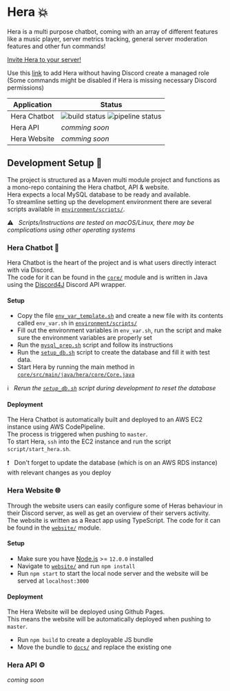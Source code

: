 # Hera :boom:

Hera is a multi purpose chatbot, coming with an array of different features like a music player, server metrics tracking, general server moderation features and other fun commands!

[Invite Hera to your server!](https://discord.com/api/oauth2/authorize?client_id=403816989191176192&permissions=271809600&scope=bot)  

Use this [link](https://discord.com/api/oauth2/authorize?client_id=403816989191176192&permissions=0&scope=bot) to add Hera without having Discord create a managed role (Some commands might be disabled if Hera is missing necessary Discord permissions)

Application | Status
------------|--------------
Hera Chatbot | ![build status](https://hera-badges-images-prod.s3-eu-west-1.amazonaws.com/hera-codebuild.svg) ![pipeline status](https://hera-badges-images-prod.s3-eu-west-1.amazonaws.com/hera-code-pipeline.svg)
Hera API | _comming soon_
Hera Website | _comming soon_

## Development Setup :rocket:

The project is structured as a Maven multi module project and functions as a mono-repo containing the Hera chatbot, API & website.  
Hera expects a local MySQL database to be ready and available.  
To streamline setting up the development environment there are several scripts available in [`environment/scripts/`](https://github.com/AarKro/Hera/tree/master/environment/scripts).  

:warning: &nbsp; _Scripts/Instructions are tested on macOS/Linux, there may be complications using other operating systems_

### Hera Chatbot :robot:

Hera Chatbot is the heart of the project and is what users directly interact with via Discord.  
The code for it can be found in the [`core/`](https://github.com/AarKro/Hera/tree/master/core) module and is written in Java using the [Discord4J](https://github.com/Discord4J/Discord4J) Discord API wrapper.

#### Setup

* Copy the file [`env_var_template.sh`](https://github.com/AarKro/Hera/blob/master/environment/scripts/env_var_template.sh) and create a new file with its contents called `env_var.sh` in [`environment/scripts/`](https://github.com/AarKro/Hera/tree/master/environment/scripts)
* Fill out the environment variables in `env_var.sh`, run the script and make sure the environment variables are properly set
* Run the [`mysql_prep.sh`](https://github.com/AarKro/Hera/blob/master/environment/scripts/mysql_prep.sh) script and follow its instructions
* Run the [`setup_db.sh`](https://github.com/AarKro/Hera/blob/master/environment/scripts/setup_db.sh) script to create the database and fill it with test data.
* Start Hera by running the main method in [`core/src/main/java/hera/core/Core.java`](https://github.com/AarKro/Hera/blob/master/core/src/main/java/hera/core/Core.java)

:information_source: &nbsp; _Rerun the [`setup_db.sh`](https://github.com/AarKro/Hera/blob/master/environment/scripts/setup_db.sh) script during development to reset the database_

#### Deployment

The Hera Chatbot is automatically built and deployed to an AWS EC2 instance using AWS CodePipeline.  
The process is triggered when pushing to `master`.  
To start Hera, `ssh` into the EC2 instance and run the script `script/start_hera.sh`.

:exclamation: &nbsp; Don't forget to update the database (which is on an AWS RDS instance) with relevant changes as you deploy

### Hera Website :globe_with_meridians:

Through the website users can easily configure some of Heras behaviour in their Discord server, as well as get an overview of their servers activity.  
The website is written as a React app using TypeScript. The code for it can be found in the [`website/`](https://github.com/AarKro/Hera/tree/master/core) module.

#### Setup

* Make sure you have [Node.js](https://nodejs.org/en/) >= `12.0.0` installed
* Navigate to [`website/`](https://github.com/AarKro/Hera/tree/master/website) and run `npm install`
* Run `npm start` to start the local node server and the website will be served at `localhost:3000`

#### Deployment

The Hera Website will be deployed using Github Pages.  
This means the website will be automatically deployed when pushing to `master`.

* Run `npm build` to create a deployable JS bundle
* Move the bundle to [`docs/`](https://github.com/AarKro/Hera/tree/master/docs) and replace the existing one


### Hera API :gear:
_coming soon_
